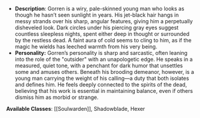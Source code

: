 - **Description**: Gorren is a wiry, pale-skinned young man who looks as though he hasn’t seen sunlight in years. His jet-black hair hangs in messy strands over his sharp, angular features, giving him a perpetually disheveled look. Dark circles under his piercing gray eyes suggest countless sleepless nights, spent either deep in thought or surrounded by the restless dead. A faint aura of cold seems to cling to him, as if the magic he wields has leeched warmth from his very being.
- **Personality:** Gorren’s personality is sharp and sarcastic, often leaning into the role of the "outsider" with an unapologetic edge. He speaks in a measured, quiet tone, with a penchant for dark humor that unsettles some and amuses others. Beneath his brooding demeanor, however, is a young man carrying the weight of his calling—a duty that both isolates and defines him. He feels deeply connected to the spirits of the dead, believing that his work is essential in maintaining balance, even if others dismiss him as morbid or strange.

**Available Classes**: [[Soulwarden]], Shadowblade, Hexer